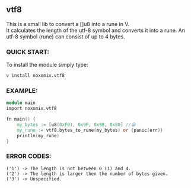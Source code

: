 ## vtf8
This is a small lib to convert a []u8 into a rune in V.  
It calculates the length of the utf-8 symbol and converts it into 
a rune. An utf-8 symbol (rune) can consist of up to 4 bytes.


### QUICK START:
To install the module simply type: 
```bash
v install noxomix.vtf8
```

### EXAMPLE:
```v
module main
import noxomix.vtf8

fn main() {
	my_bytes := [u8(0xF0), 0x9F, 0x98, 0x80] //😀
	my_rune := vtf8.bytes_to_rune(my_bytes) or {panic(err)}
	println(my_rune)
}
```

### ERROR CODES:  
```
('1') -> The length is not between 0 (1) and 4.  
('2') -> The length is larger then the number of bytes given.  
('3') -> Unspecified.  
```
